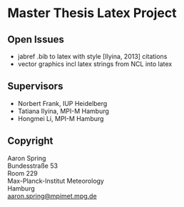 Master Thesis Latex Project
===========================

Open Issues
-----------
* jabref .bib to latex with style [Ilyina, 2013] citations
* vector graphics incl latex strings from NCL into latex 

Supervisors
-----------
* Norbert Frank, IUP Heidelberg
* Tatiana Ilyina, MPI-M Hamburg
* Hongmei Li, MPI-M Hamburg

Copyright
---------
Aaron Spring <br> Bundesstraße 53 <br> Room 229 <br> Max-Planck-Institut Meteorology <br> Hamburg <br> aaron.spring@mpimet.mpg.de
